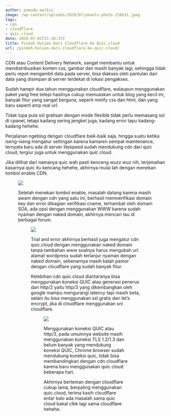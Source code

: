 ```yaml
---
author: pemuda malkis
image: /wp-content/uploads/2020/07/pexels-photo-216631.jpeg
tags:
- cdn
- cloudflare
- quic.cloud
date: 2020-07-01T21:30:37Z
title: Pindah Haluan Dari Cloudflare Ke Quic.cloud
url: /pindah-haluan-dari-cloudflare-ke-quic-cloud/
---
```


CDN atau Content Delivery Network, sangat membantu untuk mendistribusikan konten css, gambar dan masih banyak lagi, sehingga tidak perlu repot mengambil data pada server, bisa diakses oleh pantulan dari data yang disimpan di server terdekat di lokasi pengakses.

Sudah hampir dua tahun menggunakan cloudflare, walaupun menggunakan paket yang free tetepi hasilnya cukup memuaskan untuk blog yang kecil ini, banyak fitur yang sangat berguna, seperti minify css dan html, dan yang baru seperti amp real url.

Tidak lupa pula ssl gratisan dengan mode flexible tidak perlu memasang ssl di cpanel, tetapi kadang sering jengkel juga, kadang error tapu kadang-kadang hehehe.

Perjalanan ngeblog dengan cloudflare baik-baik saja, hingga suatu ketika iseng-iseng mengatur settingan karena kamaren sempat maintenance, ternyata baru ada di server litespeed sudah mendukung cdn dari quic cloud, tergiur juga untuk menggunakan quic cloud.

Jika dilihat dari namanya quic wah pasti kenceng wuzz wuz nih, terjemahan kasarnya quic itu kencang hehehe, akhirnya mulai lah dengan menekan tombol enable CDN.<figure class="wp-block-image size-large">

![](https://i1.wp.com/wildanfauzy.com/wp-content/uploads/2020/07/20200701_084917-1.jpg?resize=768%2C478&#038;ssl=1)

Setelah menekan tombol enable, masalah datang karena masih awam dengan cdn yang satu ini, berhasil memverifikasi domain key dan error dibagian verifikasi cname, terhambat oleh domain SOA, ada opsi dengan menggunakan WWW karena sudah nyaman dengan naked domain, akhirnya mencari tau di berbagai forum.<figure class="wp-block-image size-large">
 
![](https://i0.wp.com/wildanfauzy.com/wp-content/uploads/2020/07/20200701_090251.jpg?resize=768%2C874&#038;ssl=1)

Trial and error akhirnya berhasil juga mengatur cdn quic.cloud dengan menggunakan naked domain tanpa tambahan www soalnya harus mengubah url alamat wordpress sudah terlanjur nyaman dengan naked domain, sebenarnya masih kalah pamor dengan cloudflare yang sudah banyak fitur.

Kelebihan cdn quic.cloud diantaranya bisa menggunakan koneksi QUIC atau generasi penerus dari http/2 yaitu http/3 yang dikembangkan oleh google mampu mengurangi latency tapi masih beta, selain itu bisa menggunakan ssl gratis dari let&#8217;s encrypt, jika di cloudflare menggunakan sni cloudflare.<figure class="wp-block-image size-large">

![](https://i1.wp.com/wildanfauzy.com/wp-content/uploads/2020/07/20200701_091033.jpg?resize=768%2C829&#038;ssl=1)

Menggunakan koneksi QUIC atau http/3, pada umumnya website masih menggunakan koneksi TLS 1.2/1.3 dan belum banyak yang mendukung koneksi QUIC, Chrome browser sudah mendukung koneksi quic, tidak bisa membandingkan dengan cdn cloudflare karena baru menggunakan quic cloud beberapa hari.

Akhirnya berteman dengan cloudflare cukup lama, berpaling menggunakan quic.cloud, terima kasih cloudflare entar kalo ada masalah sama quic cloud bakal clbk lagi sama cloudflare hehehe.